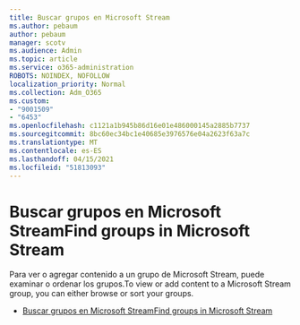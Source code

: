 ```yaml
---
title: Buscar grupos en Microsoft Stream
ms.author: pebaum
author: pebaum
manager: scotv
ms.audience: Admin
ms.topic: article
ms.service: o365-administration
ROBOTS: NOINDEX, NOFOLLOW
localization_priority: Normal
ms.collection: Adm_O365
ms.custom:
- "9001509"
- "6453"
ms.openlocfilehash: c1121a1b945b86d16e01e486000145a2885b7737
ms.sourcegitcommit: 8bc60ec34bc1e40685e3976576e04a2623f63a7c
ms.translationtype: MT
ms.contentlocale: es-ES
ms.lasthandoff: 04/15/2021
ms.locfileid: "51813093"
---
```

# <a name="find-groups-in-microsoft-stream"></a><span data-ttu-id="3ceb1-102">Buscar grupos en Microsoft Stream</span><span class="sxs-lookup"><span data-stu-id="3ceb1-102">Find groups in Microsoft Stream</span></span>

<span data-ttu-id="3ceb1-103">Para ver o agregar contenido a un grupo de Microsoft Stream, puede examinar o ordenar los grupos.</span><span class="sxs-lookup"><span data-stu-id="3ceb1-103">To view or add content to a Microsoft Stream group, you can either browse or sort your groups.</span></span>  

- [<span data-ttu-id="3ceb1-104">Buscar grupos en Microsoft Stream</span><span class="sxs-lookup"><span data-stu-id="3ceb1-104">Find groups in Microsoft Stream</span></span>](https://docs.microsoft.com/stream/portal-browse-filter-groups)
